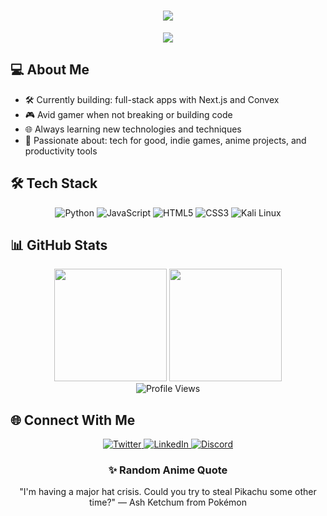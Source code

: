 <!-- Header with animated text -->
<h1 align="center">
  <img src="https://readme-typing-svg.herokuapp.com/?lines=Hello+World!;I'm+Adam+Guerchi;Coder&center=true&size=27&color=58a6ff">
</h1>

<!-- Anime-inspired banner -->
<p align="center">
  <img src="https://www.icegif.com/wp-content/uploads/2021/11/icegif-1366.gif">
</p>

## 💻 About Me

- 🛠️ Currently building: full-stack apps with Next.js and Convex
- 🎮 Avid gamer when not breaking or building code
- 🌐 Always learning new technologies and techniques
- 🌱 Passionate about: tech for good, indie games, anime projects, and productivity tools

<!-- Tech Stack with Icons -->
## 🛠️ Tech Stack

<p align="center">
  <img src="https://img.shields.io/badge/Typescript-3776AB?style=for-the-badge&logo=typescript&logoColor=white" alt="Python" />
  <img src="https://img.shields.io/badge/JavaScript-F7DF1E?style=for-the-badge&logo=javascript&logoColor=black" alt="JavaScript" />
  <img src="https://img.shields.io/badge/Nextjs-E34F26?style=for-the-badge&logo=nextjs&logoColor=white" alt="HTML5" />
  <img src="https://img.shields.io/badge/CSS3-1572B6?style=for-the-badge&logo=css3&logoColor=white" alt="CSS3" />
  <img src="https://img.shields.io/badge/Mint_linux-557C94?style=for-the-badge&logo=mint-linux&logoColor=white" alt="Kali Linux" />
</p>

<!-- GitHub Stats with anime theme -->
## 📊 GitHub Stats

<div align="center">
  <img height="180em" src="https://github-readme-stats.vercel.app/api?username=AdamGr2002&show_icons=true&theme=tokyonight&include_all_commits=true&count_private=true"/>
  <img height="180em" src="https://github-readme-stats.vercel.app/api/top-langs/?username=AdamGr2002&layout=compact&langs_count=7&theme=tokyonight"/>
</div>

<!-- Dynamic WakaTime stats -->

<!--START_SECTION:waka-->
<!--END_SECTION:waka-->

<!-- Cybersecurity section with custom badges -->

<!-- Gaming section with custom badges -->

<!-- Anime-inspired footer with visitor counter -->
<div align="center">
  <img src="https://komarev.com/ghpvc/?username=AdamGr2002&color=blueviolet&style=for-the-badge" alt="Profile Views" />
</div>

<!-- Connect Section -->
## 🌐 Connect With Me

<p align="center">
  <a href="https://x.com/AdamG2">
    <img src="https://img.shields.io/badge/Twitter-1DA1F2?style=for-the-badge&logo=twitter&logoColor=white" alt="Twitter" />
  </a>
  <a href="https://www.linkedin.com/in/adam-guerchy/">
    <img src="https://img.shields.io/badge/LinkedIn-0077B5?style=for-the-badge&logo=linkedin&logoColor=white" alt="LinkedIn" />
  </a>
  <a href="https://discord.gg/ad9m.">
    <img src="https://img.shields.io/badge/Discord-7289DA?style=for-the-badge&logo=discord&logoColor=white" alt="Discord" />
  </a>
</p>

<!-- Random Anime Quote (requires workflow) -->
<h3 align="center">✨ Random Anime Quote</h3>
<p align="center" id="anime-quote">"I'm having a major hat crisis. Could you try to steal Pikachu some other time?" — Ash Ketchum from Pokémon</p>
<!---
AdamGr2002/AdamGr2002 is a ✨ special ✨ repository because its `README.md` (this file) appears on your GitHub profile.
You can click the Preview link to take a look at your changes.
--->

